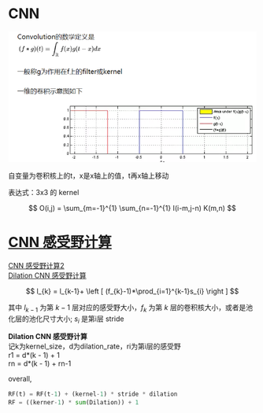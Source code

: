 # CNN

![卷积的数学定义](卷积的数学定义.png)

自变量为卷积核上的t，x是x轴上的值，t再x轴上移动

表达式：3x3 的 kernel

$$
O(i,j) = \sum_{m=-1}^{1} \sum_{n=-1}^{1} I(i-m,j-n) K(m,n)
$$

# [CNN 感受野计算](https://www.jianshu.com/p/e875117e5372)
[CNN 感受野计算2](https://zhuanlan.zhihu.com/p/43784441)  
[Dilation CNN 感受野计算](https://blog.csdn.net/weixin_43937205/article/details/90807344?utm_medium=distribute.pc_relevant_t0.none-task-blog-BlogCommendFromMachineLearnPai2-1.nonecase&depth_1-utm_source=distribute.pc_relevant_t0.none-task-blog-BlogCommendFromMachineLearnPai2-1.nonecase)

$$
l_{k} = l_{k-1}+ \left [ (f_{k}-1)*\prod_{i=1}^{k-1}s_{i} \right ]
$$


其中 $l_{k-1}$ 为第 $k-1$ 层对应的感受野大小，$f_k$ 为第 $k$ 层的卷积核大小，或者是池化层的池化尺寸大小; $s_i$ 是第i层 stride

**Dilation CNN 感受野计算**  
记k为kernel_size，d为dilation_rate，ri为第i层的感受野  
r1 = d*(k - 1) + 1  
rn = d*(k - 1) + rn-1  


overall, 
```python
RF(t) = RF(t-1) + (kernel-1) * stride * dilation  
RF = ((kerner-1) * sum(Dilation)) + 1
```
